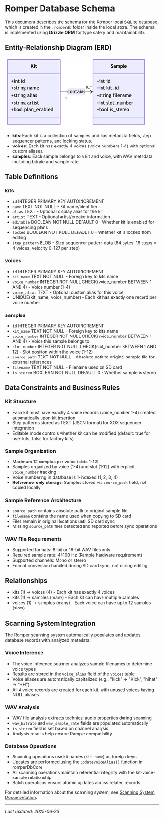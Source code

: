 <!-- 
layout: default
title: Database Schema
-->

# Romper Database Schema

This document describes the schema for the Romper local SQLite database, which is created in the `.romperdb` folder inside the local store. The schema is implemented using **Drizzle ORM** for type safety and maintainability.

## Entity-Relationship Diagram (ERD)

![Romper DB ERD](./romper-db-erd.png)

- **kits**: Each kit is a collection of samples and has metadata fields, step sequencer patterns, and locking status.
- **voices**: Each kit has exactly 4 voices (voice numbers 1-4) with optional custom aliases.
- **samples**: Each sample belongs to a kit and voice, with WAV metadata including bitrate and sample rate.

## Table Definitions

### kits

- `id` INTEGER PRIMARY KEY AUTOINCREMENT
- `name` TEXT NOT NULL - Kit name/identifier
- `alias` TEXT - Optional display alias for the kit
- `artist` TEXT - Optional artist/creator information
- `editable` BOOLEAN NOT NULL DEFAULT 0 - Whether kit is enabled for sequencing plans
- `locked` BOOLEAN NOT NULL DEFAULT 0 - Whether kit is locked from editing
- `step_pattern` BLOB - Step sequencer pattern data (64 bytes: 16 steps × 4 voices, velocity 0-127 per step)

### voices

- `id` INTEGER PRIMARY KEY AUTOINCREMENT
- `kit_name` TEXT NOT NULL - Foreign key to kits.name
- `voice_number` INTEGER NOT NULL CHECK(voice_number BETWEEN 1 AND 4) - Voice number (1-4)
- `voice_alias` TEXT - Optional custom alias for this voice
- UNIQUE(kit_name, voice_number) - Each kit has exactly one record per voice number

### samples

- `id` INTEGER PRIMARY KEY AUTOINCREMENT
- `kit_name` TEXT NOT NULL - Foreign key to kits.name
- `voice_number` INTEGER NOT NULL CHECK(voice_number BETWEEN 1 AND 4) - Voice this sample belongs to
- `slot_number` INTEGER NOT NULL CHECK(slot_number BETWEEN 1 AND 12) - Slot position within the voice (1-12)
- `source_path` TEXT NOT NULL - Absolute path to original sample file for external references
- `filename` TEXT NOT NULL - Filename used on SD card
- `is_stereo` BOOLEAN NOT NULL DEFAULT 0 - Whether sample is stereo

## Data Constraints and Business Rules

### Kit Structure

- Each kit must have exactly 4 voice records (voice_number 1-4) created automatically upon kit insertion
- Step patterns stored as TEXT (JSON format) for XOX sequencer integration
- Editable mode controls whether kit can be modified (default: true for user kits, false for factory kits)

### Sample Organization

- Maximum 12 samples per voice (slots 1-12)
- Samples organized by voice (1-4) and slot (1-12) with explicit `voice_number` tracking
- Voice numbering in database is 1-indexed (1, 2, 3, 4)
- **Reference-only storage**: Samples stored via `source_path` field, not copied locally

### Sample Reference Architecture

- `source_path` contains absolute path to original sample file
- `filename` contains the name used when copying to SD card
- Files remain in original locations until SD card sync
- Missing `source_path` files detected and reported before sync operations

### WAV File Requirements

- Supported formats: 8-bit or 16-bit WAV files only
- Required sample rate: 44100 Hz (Rample hardware requirement)
- Supported channels: Mono or stereo
- Format conversion handled during SD card sync, not during editing

## Relationships

- kits (1) → voices (4) - Each kit has exactly 4 voices
- kits (1) → samples (many) - Each kit can have multiple samples
- voices (1) → samples (many) - Each voice can have up to 12 samples (slots)

## Scanning System Integration

The Romper scanning system automatically populates and updates database records with analyzed metadata:

### Voice Inference

- The voice inference scanner analyzes sample filenames to determine voice types
- Results are stored in the `voice_alias` field of the `voices` table
- Voice aliases are automatically capitalized (e.g., "kick" → "Kick", "hihat" → "HH")
- All 4 voice records are created for each kit, with unused voices having NULL aliases

### WAV Analysis

- WAV file analysis extracts technical audio properties during scanning
- `wav_bitrate` and `wav_sample_rate` fields are populated automatically
- `is_stereo` field is set based on channel analysis
- Analysis results help ensure Rample compatibility

### Database Operations

- Scanning operations use kit names (`kit_name`) as foreign keys
- Updates are performed using the `updateVoiceAlias()` function in romperDbCore
- All scanning operations maintain referential integrity with the kit-voice-sample relationship
- Batch operations ensure atomic updates across related records

For detailed information about the scanning system, see [Scanning System Documentation](./scanning-system.md).

---

_Last updated: 2025-06-23_

<!-- Schema and diagrams confirmed up to date with electron/main/db/romperDbCore.ts as of 2025-06-23 -->
